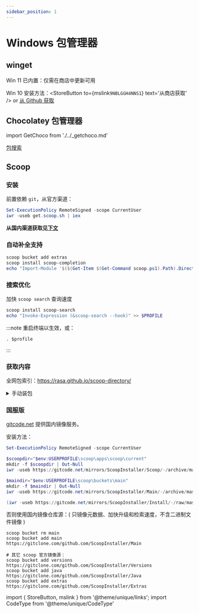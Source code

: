 ```yaml
---
sidebar_position: 1
---
```


# Windows 包管理器

## **winget**

Win 11 已内置：仅需在商店中更新可用

Win 10 安装方法：<StoreButton to={mslink`9NBLGGH4NNS1`} text='从商店获取' />
or&nbsp;<a href="https://github.com/microsoft/winget-cli/releases/latest#:~:text=.msixbundle">从 Github 获取</a>

## **Chocolatey** 包管理器

import GetChoco from './../\_getchoco.md'

<GetChoco />

[包搜索](https://community.chocolatey.org/packages)

## **Scoop**

 <CodeType cmd>

### 安装

</CodeType>

前置依赖 `git`，从官方渠道：

```powershell
Set-ExecutionPolicy RemoteSigned -scope CurrentUser
iwr -useb get.scoop.sh | iex

```

**从国内渠道获取见[下文](#国服版)**

### 自动补全支持

```powershell
scoop bucket add extras
scoop install scoop-completion
echo "Import-Module '$($(Get-Item $(Get-Command scoop.ps1).Path).Directory.Parent.FullName)\modules\scoop-completion'" >> $PROFILE

```

### 搜索优化

加快 `scoop search` 查询速度

```powershell
scoop install scoop-search
echo "Invoke-Expression (&scoop-search --hook)" >> $PROFILE

```

:::note 重启终端以生效，或：

    . $profile

:::

### 获取内容

全网包索引：https://rasa.github.io/scoop-directory/

 <details className="rawstyl">
<summary>手动装包</summary>

```powershell
& {
$app = Read-Host '请输入应用标识名'
$metadata = scoop cat $app | ConvertFrom-Json
$version = $metadata.version
Write-Output ''
Write-Output '自行下载的相关链接：'
(scoop cat $app) -split '\n' |
Where-Object { $_ -match 'http' -and -not ($_ -match '\$version') } |
ForEach-Object { $_.trim() -split '"' | Where-Object { $_ -match '://' } }
Write-Output ''

if ($null -eq $version) { $version = Read-Host '请输入版本号' }
if ($null -eq $target) { $target = Read-Host '（可拖入文件）请输入下载文件的路径' }
if ($null -eq $url) { $url = Read-Host '请输入原下载链接' }
. "$(scoop prefix scoop)\lib\core.ps1"
$null = mkdir $cachedir -f
Copy-Item $target (cache_path $app $version $url)
}

```

</details>

### 国服版

<p><a href="https://gitcode.net">gitcode.net</a> 提供国内镜像服务。</p>

安装方法：

```powershell
Set-ExecutionPolicy RemoteSigned -scope CurrentUser

$scoopdir="$env:USERPROFILE\scoop\apps\scoop\current"
mkdir -f $scoopdir | Out-Null
iwr -useb https://gitcode.net/mirrors/ScoopInstaller/Scoop/-/archive/master/Scoop-master.zip -o "$scoopdir\scoop.zip"

$maindir="$env:USERPROFILE\scoop\buckets\main"
mkdir -f $maindir | Out-Null
iwr -useb https://gitcode.net/mirrors/ScoopInstaller/Main/-/archive/master/Main-master.zip -o "$maindir\scoop-main.zip"

(iwr -useb https://gitcode.net/mirrors/ScoopInstaller/Install/-/raw/master/install.ps1).Content -creplace '\s*\$downloader\.downloadFile\(\$SCOOP_.+','' | iex

```

<!--
若要使用原版 github 上游仓库源，请<a href="/docs/devenv/git#网络问题" target="_blank">设置 git 代理</a>
-->

否则使用国内镜像仓库源：( 只镜像元数据、加快升级和检索速度，不含二进制文件镜像 )

```shell
scoop bucket rm main
scoop bucket add main https://gitclone.com/github.com/ScoopInstaller/Main

# 其它 scoop 官方镜像源：
scoop bucket add versions https://gitclone.com/github.com/ScoopInstaller/Versions
scoop bucket add java https://gitclone.com/github.com/ScoopInstaller/Java
scoop bucket add extras https://gitclone.com/github.com/ScoopInstaller/Extras

```

import { StoreButton, mslink } from '@theme/unique/links';
import CodeType from '@theme/unique/CodeType'
